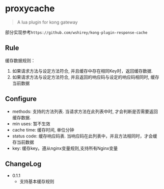 # proxycache
> A lua plugin for kong gateway

部分实现参考`https://github.com/wshirey/kong-plugin-response-cache`

## Rule

缓存数据规则：
1. 如果请求方法与设定方法符合, 并且缓存中存在相同Key时，返回缓存数据.
2. 如果请求方法与设定方法符合, 并且返回的响应码与设定的响应码相同时, 缓存当前数据

## Configure

* methods: 支持的方法列表. 当请求方法在此列表中时, 才会判断是否需要返回缓存数据.
* min uses: 暂不生效
* cache time: 缓存时间, 单位分钟
* status code: 缓存响应码表. 当响应码在此列表中，并且方法相同时，才会缓存当前数据
* key: 缓存key。遵从nginx变量规则,支持所有Nginx变量

## ChangeLog

* 0.1.1
  - 支持基本缓存规则
